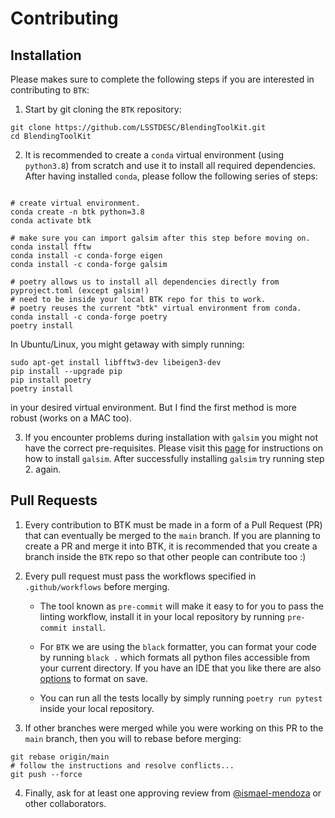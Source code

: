 # Contributing


## Installation

Please makes sure to complete the following steps if you are interested in contributing to `BTK`: 

1. Start by git cloning the `BTK` repository: 

```
git clone https://github.com/LSSTDESC/BlendingToolKit.git
cd BlendingToolKit
```

2. It is recommended to create a `conda` virtual environment (using `python3.8`) from scratch and use it to install all required dependencies. After having installed `conda`, please follow the following series of steps:

```

# create virtual environment.
conda create -n btk python=3.8
conda activate btk

# make sure you can import galsim after this step before moving on.
conda install fftw 
conda install -c conda-forge eigen
conda install -c conda-forge galsim 

# poetry allows us to install all dependencies directly from pyproject.toml (except galsim!)
# need to be inside your local BTK repo for this to work.
# poetry reuses the current "btk" virtual environment from conda.
conda install -c conda-forge poetry
poetry install
```

In Ubuntu/Linux, you might getaway with simply running:

```
sudo apt-get install libfftw3-dev libeigen3-dev
pip install --upgrade pip
pip install poetry
poetry install
```

in your desired virtual environment. But I find the first method is more robust (works on a MAC too).

3. If you encounter problems during installation with `galsim` you might not have the correct pre-requisites. Please visit this [page](https://github.com/GalSim-developers/GalSim/blob/releases/2.2/INSTALL.rst) for instructions on how to install `galsim`. After successfully installing `galsim` try running step 2. again.

## Pull Requests

1. Every contribution to BTK must be made in a form of a Pull Request (PR) that can eventually be merged to the `main` branch. If you are planning to create a PR and merge it into BTK, it is recommended that you create a branch inside the `BTK` repo so that other people can contribute too :)

2. Every pull request must pass the workflows specified in `.github/workflows` before merging. 

    - The tool known as `pre-commit` will make it easy to for you to pass the linting workflow, install it in your local repository by running `pre-commit install`.

    - For `BTK` we are using the `black` formatter, you can format your code by running `black .` which formats all python files accessible from your current directory. If you have an IDE that you like there are also [options](https://black.readthedocs.io/en/stable/editor_integration.html) to format on save.

    - You can run all the tests locally by simply running `poetry run pytest` inside your local repository.

3. If other branches were merged while you were working on this PR to the `main` branch, then you will to rebase before merging: 

```
git rebase origin/main
# follow the instructions and resolve conflicts...
git push --force
```

4. Finally, ask for at least one approving review from [@ismael-mendoza](https://github.com/ismael-mendoza) or other collaborators.
